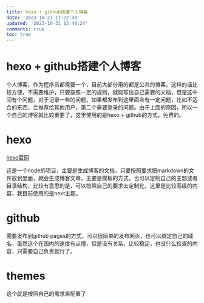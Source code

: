 ```yaml
---
title: hexo + github搭建个人博客
date: '2023-10-27 17:22:38'
updated: '2023-10-31 13:46:24'
comments: true
toc: true
---
```


# hexo + github搭建个人博客

个人博客，作为程序员都需要一个，目前大部分用的都是公共的博客，这样的话比较方便，不需要维护，只要按照一定的规则，就能写出自己需要的文档，但是这中间有个问题，对于记录一些的问题，如果都发布到这里面会有一定问题，比如不适合的东西，会推荐给其他用户，第二个需要登录的问题。由于上面的原因，所以一个自己的博客就比较重要了，这里使用的是hexo + github的方式，免费的。

<div>
<!-- more -->
</div>

# hexo

[hexo官网](https://hexo.io/zh-cn/index.html)

这是一个node的项目，主要是生成博客的文档，只要按照要求把markdown的文件放到里面，就会生成博客文章，主要是模板的方式。也可以定制自己的主题或者目录结构，比较有意思的是，可以按照自己的要求去定制化，这里是比较高级的内容，我目前使用的是next主题。

# github

需要发布到github pages的方式，可以很简单的发布网页，也可以绑定自己的域名，虽然这个在国内的速度有点慢，但是没有关系，比较稳定，也没什么检查的内容，只需要自己负责就行了。

# themes

这个就是按照自己的需求来配置了

‍
